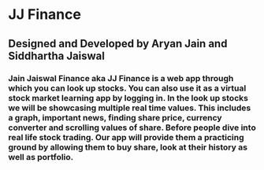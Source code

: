 <h1> JJ Finance </h1>

<h2>Designed and Developed by Aryan Jain and Siddhartha Jaiswal</h2>

<h3>Jain Jaiswal Finance aka JJ Finance is a web app through which you can look up stocks. You can also use it as a virtual stock market learning app by logging in. In the look up stocks we will be showcasing multiple real time values. This includes a graph, important news, finding share price, currency converter and scrolling values of share. Before people dive into real life stock trading. Our app will provide them a practicing ground by allowing them to buy share, look at their history as well as portfolio.</h3>
    

